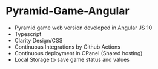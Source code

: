 # Pyramid-Game-Angular
- Pyramid game web version developed in Angular JS 10
- Typescript
- Clarity Design/CSS
- Continuous Integrations by Github Actions
- Continuous deployment in CPanel (Shared hosting)
- Local Storage to save game status and values